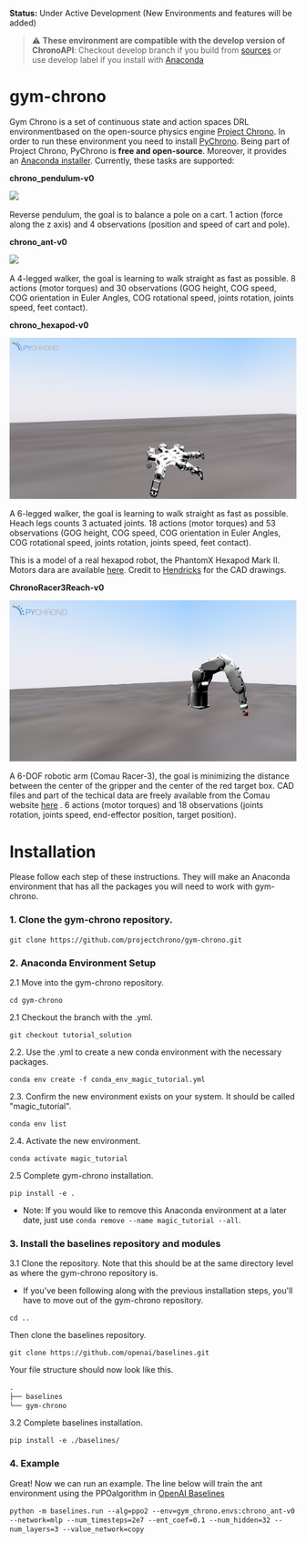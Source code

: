 **Status:** Under Active Development (New Environments and features will be added)
> :warning: **These environment are compatible with the develop version of ChronoAPI**: Checkout develop branch if you build from [sources](https://github.com/projectchrono/chrono) or use develop label if you install with [Anaconda](https://anaconda.org/projectchrono/pychrono)
# gym-chrono

Gym Chrono is a set of continuous state and action spaces DRL environmentbased on the open-source physics engine [Project Chrono](https://projectchrono.org/). 
In order to run these environment you need to install [PyChrono](https://projectchrono.org/pychrono/). 
Being part of Project Chrono, PyChrono is **free and open-source**. Moreover, it provides an [Anaconda installer](https://anaconda.org/projectchrono/pychrono).
Currently, these tasks are supported:

**chrono_pendulum-v0** 


![](http://projectchrono.org/assets/manual/Tutorial_tensorflow_pendulum.jpg)

Reverse pendulum, the goal is to balance a pole on a cart.  1 action (force along the z axis) and 4 observations (position and speed of cart and pole).

**chrono_ant-v0** 


![](http://projectchrono.org/assets/manual/Tutorial_tensorflow_ant.jpg)

A 4-legged walker, the goal is learning to walk straight as fast as possible. 8 actions (motor torques) and 30 observations (GOG height, COG speed, COG orientation in Euler Angles, COG rotational speed, joints rotation, joints speed, feet contact).

**chrono_hexapod-v0** 


![](https://github.com/projectchrono/chrono-web-assets/blob/master/Images/Hexapod.jpg)

A 6-legged walker, the goal is learning to walk straight as fast as possible. Heach legs counts 3 actuated joints.
18 actions (motor torques) and 53 observations (GOG height, COG speed, COG orientation in Euler Angles, COG rotational speed, joints rotation, joints speed, feet contact).

This is a model of a real hexapod robot, the PhantomX Hexapod Mark II. Motors dara are available [here](https://trossenrobotics.com/dynamixel-ax-12-robot-actuator.aspx). Credit to [Hendricks](https://grabcad.com/hendricks-1) for the CAD drawings.

**ChronoRacer3Reach-v0** 


![](https://github.com/projectchrono/chrono-web-assets/blob/master/Images/Comau.jpg)

A 6-DOF robotic arm (Comau Racer-3), the goal is minimizing the distance between the center of the gripper and the center of the red target box. CAD files and part of the techical data are freely available from the Comau website [here](https://www.comau.com/IT/le-nostre-competenze/robotics/robot-team/racer-3-063) .
6 actions (motor torques) and 18 observations (joints rotation, joints speed, end-effector position, target position).

# Installation
Please follow each step of these instructions. They will make an Anaconda environment that has all the packages you will need to work with gym-chrono.
### 1. Clone the gym-chrono repository.
```
git clone https://github.com/projectchrono/gym-chrono.git
```

### 2. Anaconda Environment Setup
2.1 Move into the gym-chrono repository.
```
cd gym-chrono
```

2.1 Checkout the branch with the .yml.
```
git checkout tutorial_solution
```

2.2. Use the .yml to create a new conda environment with the necessary packages.
```
conda env create -f conda_env_magic_tutorial.yml
```
2.3. Confirm the new environment exists on your system. It should be called "magic_tutorial".
```
conda env list
```
2.4. Activate the new environment.
```
conda activate magic_tutorial
```
2.5 Complete gym-chrono installation.
```
pip install -e .
```
- Note: If you would like to remove this Anaconda environment at a later date, just use `conda remove --name magic_tutorial --all`.

### 3. Install the baselines repository and modules
3.1 Clone the repository. Note that this should be at the same directory level as where the gym-chrono repository is.
- If you've been following along with the previous installation steps, you'll have to move out of the gym-chrono repository.
```
cd ..
```
Then clone the baselines repository.
```
git clone https://github.com/openai/baselines.git
```
Your file structure should now look like this.
```
.
├── baselines
└── gym-chrono
```
3.2 Complete baselines installation.
```
pip install -e ./baselines/
```

### 4. Example
Great! Now we can run an example. The line below will train the ant environment using the PPOalgorithm in [OpenAI Baselines](https://github.com/openai/baselines)
```
python -m baselines.run --alg=ppo2 --env=gym_chrono.envs:chrono_ant-v0 --network=mlp --num_timesteps=2e7 --ent_coef=0.1 --num_hidden=32 --num_layers=3 --value_network=copy
```
